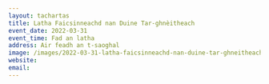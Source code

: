 ```yaml
---
layout: tachartas
title: Latha Faicsinneachd nan Duine Tar-ghnèitheach
event_date: 2022-03-31
event_time: Fad an latha
address: Air feadh an t-saoghal
image: /images/2022-03-31-latha-faicsinneachd-nan-duine-tar-ghneitheach.jpg
website:
email:
---
```

